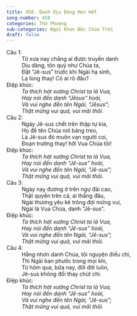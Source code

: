 ```yaml
---
title: 458. Danh Dịu Dàng Hơn Hết
song-number: 458
categories: Thờ Phượng
sub-categories: Ngợi Khen Đức Chúa Trời
draft: false
---
```

<dl><dt>Câu 1:</dt><dd data-verse="1">Từ xưa nay chẳng ai được truyền danh <br/>Dịu dàng, tôn quý như Chúa ta, <br/>Đặt “Jê-sus” trước khi Ngài hạ sinh, <br/>Lạ lùng thay! Có ai rõ đâu? </dd><dt>Điệp khúc:</dt><dd data-chorus="1"><em>Ta thích hát xướng Christ ta là Vua, <br/>Hay nói đến danh “Jêsus” hoài, <br/> Và vui nghe đến tên Ngài, “Jêsus”; <br/>Thật mừng vui quá, vui mãi thôi. </em></dd><dt>Câu 2:</dt><dd data-verse="2">Ngày Jê-sus chết trên thập tự kia, <br/>Họ đề tên Chúa nơi bảng treo, <br/>Là Jê-sus đó muôn vạn người coi, <br/>Đoạn trường thay! hỡi Vua Chúa tôi! </dd><dt>Điệp khúc:</dt><dd data-chorus="1"><em>Ta thích hát xướng Christ ta là Vua, <br/>Hay nói đến danh “Jê-sus” hoài, <br/>Và vui nghe đến tên Ngài, “Jê-sus”; <br/>Thật mừng vui quá, vui mãi thôi. </em></dd><dt>Câu 3:</dt><dd data-verse="3">Ngày nay đương ở trên ngự đài cao, <br/>Thật quyền trên cả, ai thắng đâu, <br/>Ngài thương yêu kẻ trông đợi mừng vui, <br/>Ngài là Vua Chúa, danh “Jê-sus”. </dd><dt>Điệp khúc:</dt><dd data-chorus="1"><em>Ta thích hát xướng Christ ta là Vua, <br/>Hay nói đến danh “Jê-sus” hoài, <br/>Và vui nghe đến tên Ngài, “Jê-sus”; <br/>Thật mừng vui quá, vui mãi thôi. </em></dd><dt>Câu 4:</dt><dd data-verse="4">Hằng nhơn danh Chúa, tôi nguyện điều chi, <br/>Thì Ngài ban phước trong mọi khi, <br/>Từ hôm qua, bữa nay, đời đời luôn, <br/>Jê-sus không đổi thay chút chi. </dd><dt>Điệp khúc:</dt><dd data-chorus="1"><em>Ta thích hát xướng Christ ta là Vua, <br/>Hay nói đến danh “Jê-sus” hoài, <br/>Và vui nghe đến tên Ngài, “Jê-sus”; <br/>Thật mừng vui quá, vui mãi thôi. </em></dd></dl>